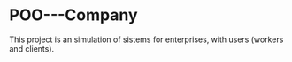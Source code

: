# POO---Company
This project is an simulation of sistems for enterprises, with users (workers and clients).
